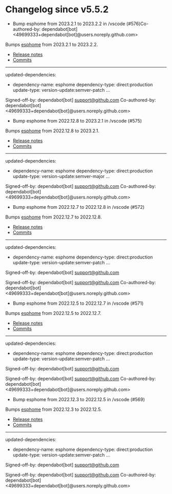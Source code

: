 # Changelog since v5.5.2
- Bump esphome from 2023.2.1 to 2023.2.2 in /vscode (#576)Co-authored-by: dependabot[bot] <49699333+dependabot[bot]@users.noreply.github.com>

Bumps [esphome](https://github.com/esphome/esphome) from 2023.2.1 to 2023.2.2.
- [Release notes](https://github.com/esphome/esphome/releases)
- [Commits](https://github.com/esphome/esphome/compare/2023.2.1...2023.2.2)

---
updated-dependencies:
- dependency-name: esphome
  dependency-type: direct:production
  update-type: version-update:semver-patch
...

Signed-off-by: dependabot[bot] <support@github.com>
Co-authored-by: dependabot[bot] <49699333+dependabot[bot]@users.noreply.github.com> 
- Bump esphome from 2022.12.8 to 2023.2.1 in /vscode (#575)

Bumps [esphome](https://github.com/esphome/esphome) from 2022.12.8 to 2023.2.1.
- [Release notes](https://github.com/esphome/esphome/releases)
- [Commits](https://github.com/esphome/esphome/compare/2022.12.8...2023.2.1)

---
updated-dependencies:
- dependency-name: esphome
  dependency-type: direct:production
  update-type: version-update:semver-major
...

Signed-off-by: dependabot[bot] <support@github.com>
Co-authored-by: dependabot[bot] <49699333+dependabot[bot]@users.noreply.github.com> 
- Bump esphome from 2022.12.7 to 2022.12.8 in /vscode (#572)

Bumps [esphome](https://github.com/esphome/esphome) from 2022.12.7 to 2022.12.8.
- [Release notes](https://github.com/esphome/esphome/releases)
- [Commits](https://github.com/esphome/esphome/compare/2022.12.7...2022.12.8)

---
updated-dependencies:
- dependency-name: esphome
  dependency-type: direct:production
  update-type: version-update:semver-patch
...

Signed-off-by: dependabot[bot] <support@github.com>

Signed-off-by: dependabot[bot] <support@github.com>
Co-authored-by: dependabot[bot] <49699333+dependabot[bot]@users.noreply.github.com> 
- Bump esphome from 2022.12.5 to 2022.12.7 in /vscode (#571)

Bumps [esphome](https://github.com/esphome/esphome) from 2022.12.5 to 2022.12.7.
- [Release notes](https://github.com/esphome/esphome/releases)
- [Commits](https://github.com/esphome/esphome/compare/2022.12.5...2022.12.7)

---
updated-dependencies:
- dependency-name: esphome
  dependency-type: direct:production
  update-type: version-update:semver-patch
...

Signed-off-by: dependabot[bot] <support@github.com>

Signed-off-by: dependabot[bot] <support@github.com>
Co-authored-by: dependabot[bot] <49699333+dependabot[bot]@users.noreply.github.com> 
- Bump esphome from 2022.12.3 to 2022.12.5 in /vscode (#569)

Bumps [esphome](https://github.com/esphome/esphome) from 2022.12.3 to 2022.12.5.
- [Release notes](https://github.com/esphome/esphome/releases)
- [Commits](https://github.com/esphome/esphome/compare/2022.12.3...2022.12.5)

---
updated-dependencies:
- dependency-name: esphome
  dependency-type: direct:production
  update-type: version-update:semver-patch
...

Signed-off-by: dependabot[bot] <support@github.com>

Signed-off-by: dependabot[bot] <support@github.com>
Co-authored-by: dependabot[bot] <49699333+dependabot[bot]@users.noreply.github.com> 
